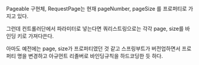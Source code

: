 Pageable 구현체, RequestPage는 현재 pageNumber, pageSize 를 프로퍼티로 가지고 있다. 

그런데 컨트롤러단에서 파라미터로 넣는다면 쿼리스트링으로는 각각 page, size를 바인딩 키로 가져다쓴다.

 아마도 예전에는 page, size가 프로퍼티였던 것 같고 스프링부트가 버전업하면서 프로퍼티 명을 변경하고 아규먼트 리졸버로 바인딩규칙을 하드코딩한 듯 하다. 